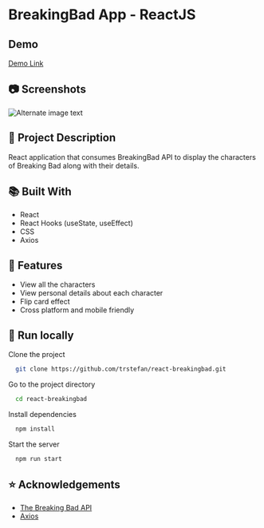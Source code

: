 # BreakingBad App - ReactJS

## Demo

[Demo Link](https://trstefan.github.io/react-breakingbad/)

## 📷 Screenshots
![Alternate image text](https://i.ibb.co/DgZxmdT/bb.gif)


## 📝 Project Description

React application that consumes BreakingBad API to display the characters of Breaking Bad along with their details.

## 📚 Built With

  - React
  - React Hooks (useState,  useEffect)
  - CSS
  - Axios

## 🎯  Features
  - View all the characters
  - View personal details about each character
  - Flip card effect 
  - Cross platform and mobile friendly

## :runner: Run locally

Clone the project

```bash
  git clone https://github.com/trstefan/react-breakingbad.git
```

Go to the project directory

```bash
  cd react-breakingbad
```

Install dependencies

```bash
  npm install
```

Start the server

```bash
  npm run start
```

## ⭐ Acknowledgements

 - [The Breaking Bad API](https://breakingbadapi.com/)
 - [Axios](https://www.npmjs.com/package/axios)
